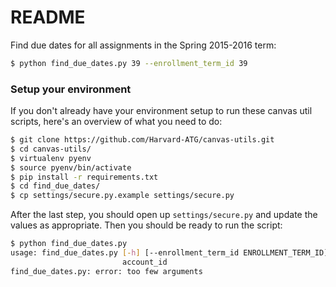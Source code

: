 # README

Find due dates for all assignments in the Spring 2015-2016 term:

```sh
$ python find_due_dates.py 39 --enrollment_term_id 39
```

### Setup your environment

If you don't already have your environment setup to run these canvas util scripts, here's an overview of what you need to do:

```sh
$ git clone https://github.com/Harvard-ATG/canvas-utils.git
$ cd canvas-utils/
$ virtualenv pyenv
$ source pyenv/bin/activate
$ pip install -r requirements.txt
$ cd find_due_dates/
$ cp settings/secure.py.example settings/secure.py
```

After the last step, you should open up `settings/secure.py` and update the values as appropriate. Then you should be ready to run the script:

```sh
$ python find_due_dates.py
usage: find_due_dates.py [-h] [--enrollment_term_id ENROLLMENT_TERM_ID]
                         account_id
find_due_dates.py: error: too few arguments
```
